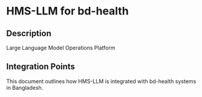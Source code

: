 # HMS-LLM for bd-health

## Description

Large Language Model Operations Platform

## Integration Points

This document outlines how HMS-LLM is integrated with bd-health systems in Bangladesh.
